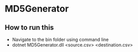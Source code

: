 # MD5Generator

## How to run this
* Navigate to the bin folder using command line
* dotnet MD5Generator.dll <source.csv> <destination.csv>
